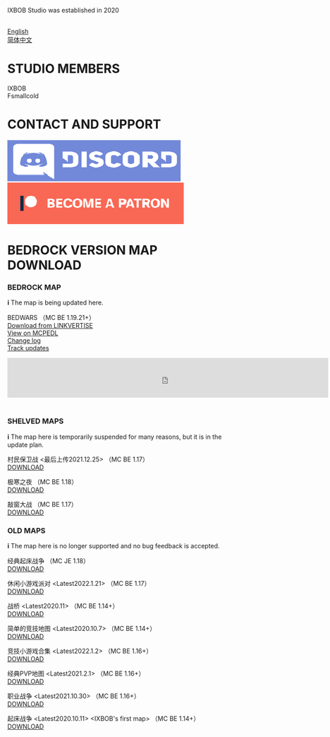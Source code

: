 IXBOB Studio was established in 2020

<br/><a href="http://ixbob.github.io">English</a>
<br/><a href="http://ixbob.github.io/zh/zh">简体中文</a>

# STUDIO MEMBERS

IXBOB
<br/>Fsmallcold

# CONTACT AND SUPPORT

[<img src="./discord_button.png">](https://discord.gg/RascQTuaRn)
[<img src="./patreon_button.png">](https://www.patreon.com/bedwars_created_by_IXBOB)


# BEDROCK VERSION MAP DOWNLOAD

### BEDROCK MAP
𝐢 The map is being updated here.

BEDWARS （MC BE 1.19.21+）
<br/><a href="https://link-target.net/485048/bed-wars-v121-by-ixbob" target="_blank">Download from LINKVERTISE</a>
<br/><a href="https://mcpedl.com/bed-wars-created-by-ixbob/">View on MCPEDL</a>
<br/><a href="http://ixbob.github.io/changelog/map1.html" target="_blank">Change log</a>
<br/><a href="https://github.com/IXBOB/bedwarsBE" target="_blank">Track updates</a>
<div style="position: relative;"><iframe src="https://publisher.linkvertise.com/cdn/ads/LV-728x90/index.html" frameborder="0" height="90" width="728"></iframe><a href="https://publisher.linkvertise.com/ac/485048" target="_blank" style="position: absolute; top: 0; bottom: 0; left: 0; right: 0;"></a></div>

<br/>


### SHELVED MAPS
𝐢 The map here is temporarily suspended for many reasons, but it is in the update plan.

村民保卫战 <最后上传2021.12.25> （MC BE 1.17）
<br/><a href="http://ixbob.github.io/download/download4.html" target="_blank">DOWNLOAD</a>
<br/>

极寒之夜 （MC BE 1.18）
<br/><a href="http://ixbob.github.io/download/download6.html" target="_blank">DOWNLOAD</a>
<br/>

敲窗大战 （MC BE 1.17）
<br/><a href="http://ixbob.github.io/download/download2.html" target="_blank">DOWNLOAD</a>
<br/>

### OLD MAPS
𝐢 The map here is no longer supported and no bug feedback is accepted.

经典起床战争 （MC JE 1.18）
<br/><a href="https://github.com/IXBOB/IXBOB.github.io/releases/tag/%E7%BB%8F%E5%85%B8%E8%B5%B7%E5%BA%8A%E6%88%98%E4%BA%89(java)-alpha0.1" target="_blank">DOWNLOAD</a>
<br/>

休闲小游戏派对 <Latest2022.1.21> （MC BE 1.17）
<br/><a href="http://ixbob.github.io/download/download3.html" target="_blank">DOWNLOAD</a>
<br/>

战桥 <Latest2020.11> （MC BE 1.14+）
<br/><a href="http://ixbob.github.io/download/download5.html" target="_blank">DOWNLOAD</a>
<br/>

简单的竞技地图 <Latest2020.10.7> （MC BE 1.14+）
<br/><a href="http://ixbob.github.io/download/download7.html" target="_blank">DOWNLOAD</a>
<br/>

竞技小游戏合集 <Latest2022.1.2> <The new version is suspected to be damaged and lost> （MC BE 1.16+）
<br/><a href="http://ixbob.github.io/download/download8.html" target="_blank">DOWNLOAD</a>
<br/>

经典PVP地图 <Latest2021.2.1> （MC BE 1.16+）
<br/><a href="http://ixbob.github.io/download/download9.html" target="_blank">DOWNLOAD</a>
<br/>

职业战争 <Latest2021.10.30> （MC BE 1.16+）
<br/><a href="http://ixbob.github.io/download/download10.html" target="_blank">DOWNLOAD</a>
<br/>

起床战争 <Latest2020.10.11> <IXBOB's first map> （MC BE 1.14+）
<br/><a href="http://ixbob.github.io/download/download11.html" target="_blank">DOWNLOAD</a>
<br/>
